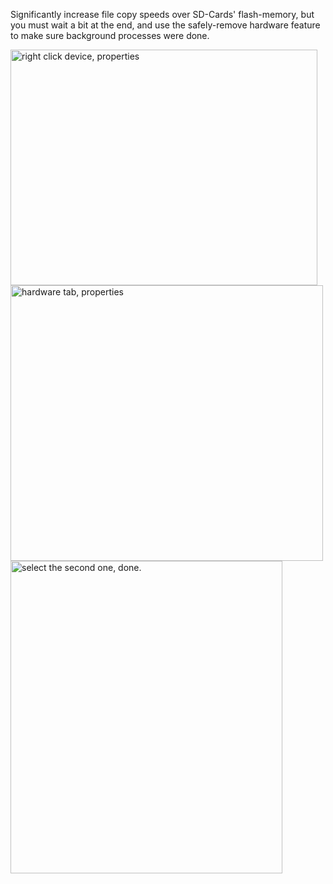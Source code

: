 Significantly increase file copy speeds over SD-Cards' flash-memory,
but you must wait a bit at the end, and use the safely-remove hardware feature to make sure background processes were done.

<img src="https://icompile.eladkarako.com/_uploads/2016/11/icompile.eladkarako.com_speedup_usb_read_write_device_properties.png" alt="right click device, properties" width="491" height="377"/>

<img src="https://icompile.eladkarako.com/_uploads/2016/11/icompile.eladkarako.com_speedup_usb_read_write_properties_hardware_properties.png" alt="hardware tab, properties" width="500" height="441"/>

<img src="https://icompile.eladkarako.com/_uploads/2016/11/icompile.eladkarako.com_speedup_usb_read_write_properties_prefoverfastremv.png" alt="select the second one, done." width="435" height="500"/>



